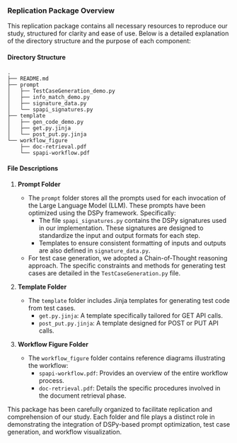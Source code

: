 ### Replication Package Overview

This replication package contains all necessary resources to reproduce our study, structured for clarity and ease of use. Below is a detailed explanation of the directory structure and the purpose of each component:

#### **Directory Structure**
```plaintext
.
├── README.md
├── prompt
│   ├── TestCaseGeneration_demo.py
│   ├── info_match_demo.py
│   ├── signature_data.py
│   └── spapi_signatures.py
├── template
│   ├── gen_code_demo.py
│   ├── get.py.jinja
│   └── post_put.py.jinja
└── workflow_figure
    ├── doc-retrieval.pdf
    └── spapi-workflow.pdf
```

#### **File Descriptions**

1. **Prompt Folder**
   - The `prompt` folder stores all the prompts used for each invocation of the Large Language Model (LLM). These prompts have been optimized using the DSPy framework. Specifically:
     - The file `spapi_signatures.py` contains the DSPy signatures used in our implementation. These signatures are designed to standardize the input and output formats for each step.
     - Templates to ensure consistent formatting of inputs and outputs are also defined in `signature_data.py`.
   - For test case generation, we adopted a Chain-of-Thought reasoning approach. The specific constraints and methods for generating test cases are detailed in the `TestCaseGeneration.py` file.

2. **Template Folder**
   - The `template` folder includes Jinja templates for generating test code from test cases. 
     - `get.py.jinja`: A template specifically tailored for GET API calls.
     - `post_put.py.jinja`: A template designed for POST or PUT API calls.

3. **Workflow Figure Folder**
   - The `workflow_figure` folder contains reference diagrams illustrating the workflow:
     - `spapi-workflow.pdf`: Provides an overview of the entire workflow process.
     - `doc-retrieval.pdf`: Details the specific procedures involved in the document retrieval phase.

This package has been carefully organized to facilitate replication and comprehension of our study. Each folder and file plays a distinct role in demonstrating the integration of DSPy-based prompt optimization, test case generation, and workflow visualization.
